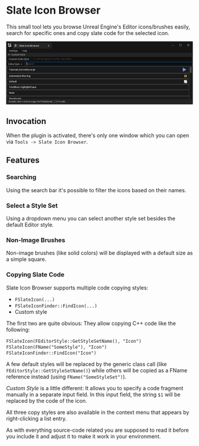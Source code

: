 # Slate Icon Browser

This small tool lets you browse Unreal Engine's Editor icons/brushes easily, search for specific ones and copy slate code for the selected icon.

![Screenshot of the window](Documentation/WindowScreenshot.png)

## Invocation

When the plugin is activated, there's only one window which you can open via `Tools -> Slate Icon Browser`.

## Features

### Searching

Using the search bar it's possible to filter the icons based on their names.

### Select a Style Set

Using a dropdown menu you can select another style set besides the default Editor style.

### Non-Image Brushes

Non-image brushes (like solid colors) will be displayed with a default size as a simple square.

### Copying Slate Code

Slate Icon Browser supports multiple code copying styles:

* `FSlateIcon(...)`
* `FSlateIconFinder::FindIcon(...)`
* Custom style

The first two are quite obvious: They allow copying C++ code like the following:

    FSlateIcon(FEditorStyle::GetStyleSetName(), "Icon")
    FSlateIcon(FName("SomeStyle"), "Icon")
    FSlateIconFinder::FindIcon("Icon")

A few default styles will be replaced by the generic class call (like `FEditorStyle::GetStyleSetName()`) while others will be copied as a FName reference instead (using `FName("SomeStyleSet")`).

_Custom Style_ is a little different: It allows you to specify a code fragment manually in a separate input field.
In this input field, the string `$1` will be replaced by the code of the icon.

All three copy styles are also available in the context menu that appears by right-clicking a list entry.

As with everything source-code related you are supposed to read it before you include it and adjust it to make it work in your environment.